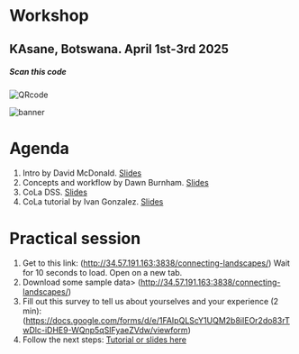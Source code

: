 # Workshop
## KAsane, Botswana. April 1st-3rd 2025

##### *Scan this code*
![QRcode](https://raw.githubusercontent.com/connectingLandscapes/cola/refs/heads/main/workshops/KAZA_2025-04-01/qr.png)

![banner](https://github.com/connectingLandscapes/cola/blob/main/workshops/Vientianie_2024-11-21/E-Banner_DSS%20BG%20Tiger_1920%20x%201080_V2-02.png?raw=true)


# Agenda

1. Intro by David McDonald. [Slides](https://drive.google.com/open?id=1oAsKZAhw81zyzPKbyS0ehC6fG1ZYir1y&usp=drive_fs)
2. Concepts and workflow by Dawn Burnham. [Slides](https://docs.google.com/presentation/d/1nvz7o9J4YcKl4p9okQ_1BGo8AiVj5awr?rtpof=true&usp=drive_fs)
3. CoLa DSS. [Slides](https://drive.google.com/open?id=1o5YLn2k49cGJCzKHz5ncWYrKj5D4TUuZ&usp=drive_fs)
4. CoLa tutorial by Ivan Gonzalez. [Slides](https://docs.google.com/presentation/d/18iNtXGxe_NAlaNdxGC9xb_OBJrwRIzXI/edit?usp=sharing&ouid=103068293807996405041&rtpof=true&sd=true)

# Practical session

 1. Get to this link: (http://34.57.191.163:3838/connecting-landscapes/)  Wait for 10 seconds to load. Open on a new tab.
 2. Download some sample data> (http://34.57.191.163:3838/connecting-landscapes/)
 3. Fill out this survey to tell us about yourselves and your experience (2 min): (https://docs.google.com/forms/d/e/1FAIpQLScY1UQM2b8iIEOr2do83rTwDlc-iDHE9-WQnp5qSIFyaeZVdw/viewform)
 4. Follow the next steps: [Tutorial or slides here](https://docs.google.com/presentation/d/18iNtXGxe_NAlaNdxGC9xb_OBJrwRIzXI/edit?usp=sharing&ouid=103068293807996405041&rtpof=true&sd=true)
